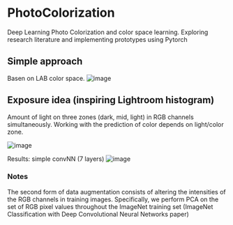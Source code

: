 # PhotoColorization
Deep Learning Photo Colorization and color space learning. Exploring research literature and implementing prototypes using Pytorch

## Simple approach
Basen on LAB color space.
![image](https://user-images.githubusercontent.com/14224692/182465323-157300ae-3533-442b-a09a-58f2821203ed.png)

##  Exposure idea (inspiring Lightroom histogram)

Amount of light on three zones (dark, mid, light) in RGB channels simultaneously. Working with the prediction of color depends on light/color zone.

![image](https://user-images.githubusercontent.com/14224692/186225319-111fe40d-b5a0-4761-8de1-4b7b714dff22.png)

Results: simple convNN (7 layers)
![image](https://user-images.githubusercontent.com/14224692/186225248-666a53b9-1066-4cc2-9730-f3439e7bd6f6.png)

### Notes 
The second form of data augmentation consists of altering the intensities of the RGB channels in
training images. Specifically, we perform PCA on the set of RGB pixel values throughout the
ImageNet training set (ImageNet Classification with Deep Convolutional Neural Networks paper)

